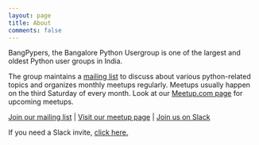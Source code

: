 ```yaml
---
layout: page
title: About
comments: false
---
```


<p>
BangPypers, the Bangalore Python Usergroup is one of the largest and oldest Python user groups in India.
</p>

<p>
The group maintains a <a target="_blank" rel="noopener noreferrer" href="http://mail.python.org/mailman/listinfo/bangpypers">mailing list</a> to discuss about various python-related topics and organizes monthly meetups regularly. Meetups usually happen on the third Saturday of every month. Look at our <a target="_blank" rel="noopener noreferrer" href="https://meetup.com/BangPypers/">Meetup.com page</a> for upcoming meetups.
</p>
<p>
<a target="_blank" rel="noopener noreferrer" href="http://mail.python.org/mailman/listinfo/bangpypers">Join our mailing list</a> | <a target="_blank" rel="noopener noreferrer" href="https://meetup.com/BangPypers/">Visit our meetup page</a> | <a target="_blank" rel="noopener noreferrer" href="https://bangpypers.slack.com/">Join us on Slack</a>
</p>
<p>
If you need a Slack invite, <a target="_blank" rel="noopener noreferrer" href="https://join.slack.com/t/bangpypers/shared_invite/zt-84wr9lom-RKtc~mw9eHdvw~8_YPaKQg">click here.</a>
</p>
